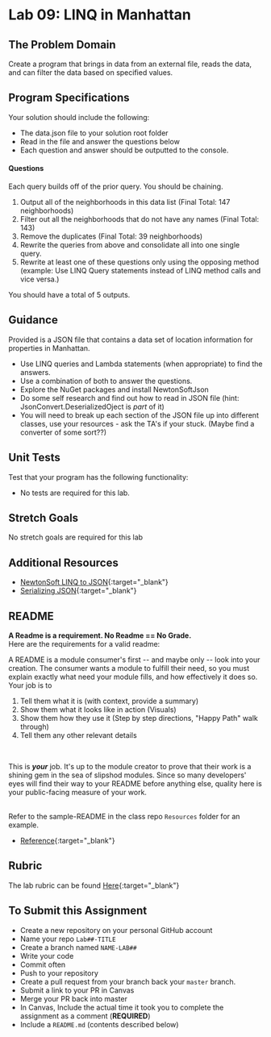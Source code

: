 # Lab 09: LINQ in Manhattan

## The Problem Domain
Create a program that brings in data from an external file, reads the data, and can filter the data based on specified values.

## Program Specifications
Your solution should include the following:
- The data.json file to your solution root folder
- Read in the file and answer the questions below
- Each question and answer should be outputted to the console.

#### Questions
Each query builds off of the prior query. You should be chaining.

1. Output all of the neighborhoods in this data list (Final Total: 147 neighborhoods)
1. Filter out all the neighborhoods that do not have any names (Final Total: 143)
1. Remove the duplicates (Final Total: 39 neighborhoods)
1. Rewrite the queries from above and consolidate all into one single query.
1. Rewrite at least one of these questions only using the opposing method (example: Use LINQ Query statements instead of LINQ method calls and vice versa.)

You should have a total of 5 outputs. 

## Guidance
Provided is a JSON file that contains a data set of location information for properties in Manhattan.
- Use LINQ queries and Lambda statements (when appropriate) to find the answers. 
- Use a combination of both to answer the questions. 
- Explore the NuGet packages and install NewtonSoftJson
- Do some self research and find out how to read in JSON file (hint: JsonConvert.DeserializedOject is *part* of it)
- You will need to break up each section of the JSON file up into different classes, use your resources - ask the TA's if your stuck. (Maybe find a converter of some sort??)


## Unit Tests
Test that your program has the following functionality:
- No tests are required for this lab.

## Stretch Goals
No stretch goals are required for this lab

## Additional Resources
- [NewtonSoft LINQ to JSON](https://www.newtonsoft.com/json/help/html/LINQtoJSON.htm){:target="_blank"}
- [Serializing JSON](https://www.newtonsoft.com/json/help/html/SerializingJSON.htm){:target="_blank"}


## README
**A Readme is a requirement. No Readme == No Grade.** <br />
Here are the requirements for a valid readme: <br />

A README is a module consumer's first -- and maybe only -- look into your creation. The consumer wants a module to fulfill their need, so you must explain exactly what need your module fills, and how effectively it does so.
<br />
Your job is to

1. Tell them what it is (with context, provide a summary)
1. Show them what it looks like in action (Visuals)
1. Show them how they use it (Step by step directions, "Happy Path" walk through)
1. Tell them any other relevant details
<br />

This is ***your*** job. It's up to the module creator to prove that their work is a shining gem in the sea of slipshod modules. Since so many developers' eyes will find their way to your README before anything else, quality here is your public-facing measure of your work.

<br /> Refer to the sample-README in the class repo `Resources` folder for an example. 

- [Reference](https://github.com/noffle/art-of-readme){:target="_blank"} 


## Rubric

The lab rubric can be found [Here](../Resources/rubric){:target="_blank"} 

## To Submit this Assignment
- Create a new repository on your personal GitHub account
- Name your repo `Lab##-TITLE`
- Create a branch named `NAME-LAB##`
- Write your code
- Commit often
- Push to your repository
- Create a pull request from your branch back your `master` branch.
- Submit a link to your PR in Canvas
- Merge your PR back into master
- In Canvas, Include the actual time it took you to complete the assignment as a comment (**REQUIRED**)
- Include a `README.md` (contents described below)



